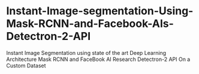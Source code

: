 # Instant-Image-segmentation-Using-Mask-RCNN-and-Facebook-AIs-Detectron-2-API
Instant Image Segmentation  using state of the art Deep Learning Architecture Mask RCNN and FaceBook AI Research Detectron-2 API On a Custom Dataset
